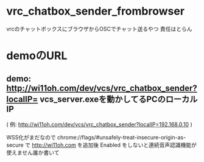# vrc_chatbox_sender_frombrowser
vrcのチャットボックスにブラウザからOSCでチャット送るやつ
責任はとらん

# demoのURL

## demo: http://wi11oh.com/dev/vcs/vrc_chatbox_sender?localIP= vcs_server.exeを動かしてるPCのローカルIP
( 例: http://wi11oh.com/dev/vcs/vrc_chatbox_sender?localIP=192.168.0.10 )

WSS化がまだなので chrome://flags/#unsafely-treat-insecure-origin-as-secure で http://wi11oh.com を追加後 Enabled をしないと連続音声認識機能が使えません誰か書いて
